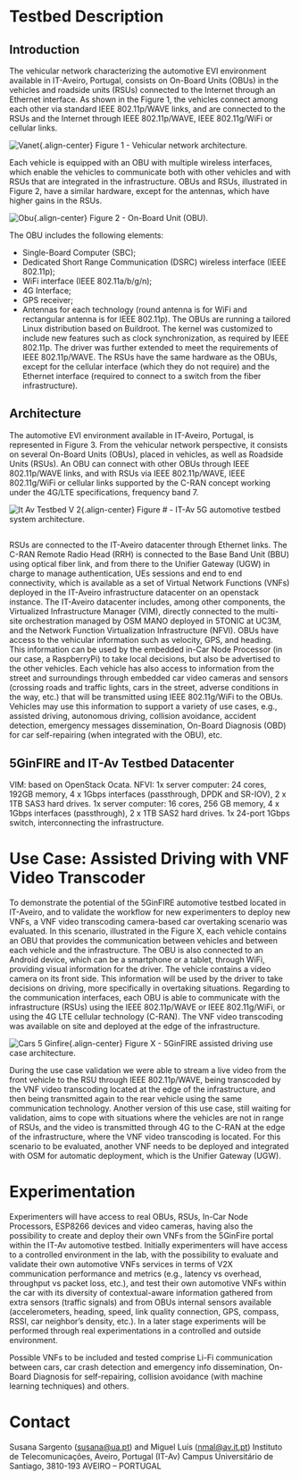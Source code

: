 <!-- TITLE: IT-Av Automotive Environment -->
<!-- SUBTITLE: A quick summary of IT-Av Automotive Environment -->

# Testbed Description
## Introduction

The vehicular network characterizing the automotive EVI environment available in IT-Aveiro, Portugal, consists on On-Board Units (OBUs) in the vehicles and roadside units (RSUs) connected to the Internet through an Ethernet interface. As shown in the Figure 1, the vehicles connect among each other via standard IEEE 802.11p/WAVE links, and are connected to the RSUs and the Internet through IEEE 802.11p/WAVE, IEEE 802.11g/WiFi or cellular links.

![Vanet](/uploads/automotive/vanet.jpg "Vanet"){.align-center}
Figure 1 - Vehicular network architecture.

Each vehicle is equipped with an OBU with multiple wireless interfaces, which enable the vehicles to communicate both with other vehicles and with RSUs that are integrated in the infrastructure. OBUs and RSUs, illustrated in Figure 2, have a similar hardware, except for the antennas, which have higher gains in the RSUs.

![Obu](/uploads/automotive/obu.png "Obu"){.align-center}
Figure 2 - On-Board Unit (OBU).

The OBU includes the following elements:
* Single-Board Computer (SBC);
* Dedicated Short Range Communication (DSRC) wireless interface (IEEE 802.11p);
* WiFi interface (IEEE 802.11a/b/g/n);
* 4G Interface;
* GPS receiver;
* Antennas for each technology (round antenna is for WiFi and rectangular antenna is for IEEE 802.11p).
The OBUs are running a tailored Linux distribution based on Buildroot. The kernel was customized to include new features such as clock synchronization, as required by IEEE 802.11p. The driver was further extended to meet the requirements of IEEE 802.11p/WAVE. The RSUs have the same hardware as the OBUs, except for the cellular interface (which they do not require) and the Ethernet interface (required to connect to a switch from the fiber infrastructure).

## Architecture

The automotive EVI environment available in IT-Aveiro, Portugal, is represented in Figure 3. From the vehicular network perspective, it consists on several On-Board Units (OBUs), placed in vehicles, as well as Roadside Units (RSUs). An OBU can connect with other OBUs through IEEE 802.11p/WAVE links, and with RSUs via IEEE 802.11p/WAVE, IEEE 802.11g/WiFi or cellular links supported by the C-RAN concept working under the 4G/LTE specifications, frequency band 7.

![It Av Testbed V 2](/uploads/automotive/it-av-testbed-v-2.png "It Av Testbed V 2"){.align-center}
Figure # - IT-Av 5G automotive testbed system architecture.

## 



RSUs are connected to the IT-Aveiro datacenter through Ethernet links. The C-RAN Remote Radio Head (RRH) is connected to the Base Band Unit (BBU) using optical fiber link, and from there to the Unifier Gateway (UGW) in charge to manage authentication, UEs sessions and end to end connectivity, which is available as a set of Virtual Network Functions (VNFs)  deployed in the IT-Aveiro infrastructure datacenter on an openstack instance. The IT-Aveiro datacenter includes, among other components, the Virtualized Infrastructure Manager (VIM), directly connected to the multi-site orchestration managed by OSM MANO deployed in 5TONIC at UC3M, and the Network Function Virtualization Infrastructure (NFVI).
OBUs have access to the vehicular information such as velocity, GPS, and heading. This information can be used by the embedded in-Car Node Processor (in our case, a RaspberryPi) to take local decisions, but also be advertised to the other vehicles. Each vehicle has also access to information from the street and surroundings through embedded car video cameras and sensors (crossing roads and traffic lights, cars in the street, adverse conditions in the way, etc.) that will be transmitted using IEEE 802.11g/WiFi to the OBUs. Vehicles may use this information to support a variety of use cases, e.g., assisted driving, autonomous driving, collision avoidance, accident detection, emergency messages dissemination, On-Board Diagnosis (OBD) for car self-repairing (when integrated with the OBU), etc.


## 5GinFIRE and IT-Av Testbed Datacenter

VIM: based on OpenStack Ocata.
NFVI:
1x server computer: 24 cores, 192GB memory, 4 x 1Gbps interfaces (passthrough, DPDK and SR-IOV), 2 x 1TB SAS3 hard drives. 
1x server computer: 16 cores, 256 GB memory, 4 x 1Gbps interfaces (passthrough), 2 x 1TB SAS2 hard drives. 
1x 24-port 1Gbps switch, interconnecting the infrastructure.


# Use Case: Assisted Driving with VNF Video Transcoder
To demonstrate the potential of the 5GinFIRE automotive testbed located in IT-Aveiro, and to validate the workflow for new experimenters to deploy new VNFs, a VNF video transcoding camera-based car overtaking scenario was evaluated. In this scenario, illustrated in the Figure X, each vehicle contains an OBU that provides the communication between vehicles and between each vehicle and the infrastructure. The OBU is also connected to an Android device, which can be a smartphone or a tablet, through WiFi, providing visual information for the driver. The vehicle contains a video camera on its front side. This information will be used by the driver to take decisions on driving, more specifically in overtaking situations. Regarding to the communication interfaces, each OBU is able to communicate with the infrastructure (RSUs) using the IEEE 802.11p/WAVE or IEEE 802.11g/WiFi, or using the 4G LTE cellular technology (C-RAN). The VNF video transcoding was available on site and deployed at the edge of the infrastructure. 

![Cars 5 Ginfire](/uploads/automotive/cars-5-ginfire.png "Cars 5 Ginfire"){.align-center} 
Figure X - 5GinFIRE assisted driving use case architecture.

During the use case validation we were able to stream a live video from the front vehicle to the RSU through IEEE 802.11p/WAVE, being transcoded by the VNF video transcoding located at the edge of the infrastructure, and then being transmitted again to the rear vehicle using the same communication technology. Another version of this use case, still waiting for validation, aims to cope with situations where the vehicles are not in range of RSUs, and the video is transmitted through 4G to the C-RAN at the edge of the infrastructure, where the VNF video transcoding is located. For this scenario to be evaluated, another VNF needs to be deployed and integrated with OSM for automatic deployment, which is the Unifier Gateway (UGW).

# Experimentation
Experimenters will have access to real OBUs, RSUs, In-Car Node Processors, ESP8266 devices and video cameras, having also the possibility to create and deploy their own VNFs from the 5GinFire portal within the IT-Av automotive testbed. Initially experimenters will have access to a controlled environment in the lab, with the possibility to evaluate and validate their own automotive VNFs services in terms of V2X communication performance and metrics (e.g., latency vs overhead, throughput vs packet loss, etc.), and test their own automotive VNFs within the car with its diversity of contextual-aware information gathered from extra sensors (traffic signals) and from OBUs internal sensors available (accelerometers, heading, speed, link quality connection, GPS, compass, RSSI, car neighbor’s density, etc.). In a later stage experiments will be performed through real experimentations in a controlled and outside environment.

Possible VNFs to be included and tested comprise Li-Fi communication between cars, car crash detection and emergency info dissemination, On-Board Diagnosis for self-repairing, collision avoidance (with machine learning techniques) and others.
# Contact
Susana Sargento (susana@ua.pt) and Miguel Luís (nmal@av.it.pt)
Instituto de Telecomunicações, Aveiro, Portugal (IT-Av)
Campus Universitário de Santiago, 3810-193 AVEIRO – PORTUGAL